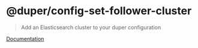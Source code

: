 # @duper/config-set-follower-cluster

> Add an Elasticsearch cluster to your duper configuration

[Documentation](https://duper.github.io/commands/config-set-follower-cluster/)

